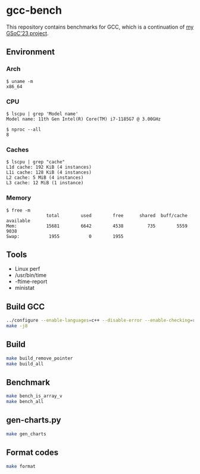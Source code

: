 # gcc-bench

This repository contains benchmarks for GCC, which is a continuation of [my GSoC'23 project](https://summerofcode.withgoogle.com/programs/2023/projects/SuvI1tlp).

## Environment

### Arch

```console
$ uname -m
x86_64
```

### CPU

```console
$ lscpu | grep 'Model name'
Model name: 11th Gen Intel(R) Core(TM) i7-1185G7 @ 3.00GHz

$ nproc --all
8
```

### Caches

```console
$ lscpu | grep "cache"
L1d cache: 192 KiB (4 instances)
L1i cache: 128 KiB (4 instances)
L2 cache: 5 MiB (4 instances)
L3 cache: 12 MiB (1 instance)
```

### Memory

```console
$ free -m
               total        used        free      shared  buff/cache   available
Mem:           15681        6642        4538         735        5559        9038
Swap:           1955           0        1955
```

## Tools

* Linux perf
* /usr/bin/time
* -ftime-report
* ministat

## Build GCC

```bash
../configure --enable-languages=c++ --disable-error --enable-checking=release --disable-bootstrap
make -j8
```

## Build

```bash
make build_remove_pointer
make build_all
```

## Benchmark

```bash
make bench_is_array_v
make bench_all
```

## gen-charts.py

```bash
make gen_charts
```

## Format codes

```bash
make format
```
